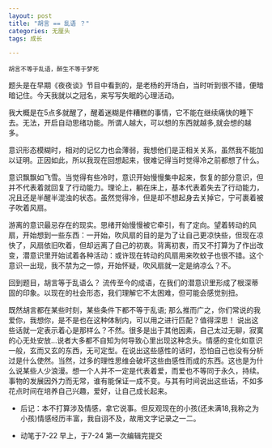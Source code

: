 ```yaml
---
layout: post
title: "胡言 == 乱语 ？"
categories: 无厘头
tags: 成长

---
```


	胡言不等于乱语，醉生不等于梦死


题头是在早期《夜夜谈》节目中看到的，是老杨的开场白，当时听到很不错，便暗暗记住。今天我就以之冠名，来写写失眠的心理活动。 


我大概是在5点多就醒了，醒着迷糊是件糟糕的事情，它不能在继续痛快的睡下去。无法，开启自动思绪功能。所谓人越大，可以想的东西就越多,就会想的越多。 


意识形态模糊时，相对的记忆力也会薄弱，我想他们是正相关关系，虽然我不能加以证明。正因如此，所以我现在回想起来，很难记得当时觉得冷之前都想了什么。 


意识飘飘如飞雪。当觉得有些冷时，意识开始慢慢集中起来，恢复的部分意识，但并不代表着就回复了行动能力。理论上，躺在床上，基本代表着失去了行动能力，况且还是半醒半混浊的状态。虽然觉得冷，但是却不想起身去关掉它，宁可裹着被子吹着风扇。  


游离的意识最忌存在的现实。思绪开始慢慢被它牵引，有了定向。望着转动的风扇，开始想到一些东西：一开始，吹风扇的目的是为了让自己更凉快些，但现在凉快了，风扇依旧吹着，但却远离了自己的初衷。背离初衷，而又不打算为了作出改变，潜意识里开始试着各种活动：或许现在转动的风扇用来吹蚊子也很不错。这个意识一出现，我不禁为之一惊，开始怀疑，吹风扇就一定是纳凉么？不。  


回到题目，胡言等于乱语么？ 流传至今的成语，在我们的潜意识里形成了根深蒂固的印象。以现在的社会形态，我们理解它不太困难，但可能会感觉别扭。  


既然胡言都在某些时刻，某些条件下都不等于乱语; 那么推而广之，你们常说的我爱你，我想你，是不是也在这种体制内，可以用之进行匹配？值得深思！ 说出这些话就一定表示着心是那样么？不然。很多是出于其他因素，自己太过无聊，寂寞的心无处安放...说者大多都不自知为何导致心里出现这种念头。情感的变化如意识一般，玄而又玄的东西，无可定型。在说出这些感性的话时，恐怕自己也没有分析过是什么使然。当然，过多的理性思维会破坏这些由感性而成的东西。这也是为什么说某些人少浪漫。想一个人并不一定是代表着爱，而爱也不等同于永久，持续。事物的发展因外力而无常，谁有能保证一成不变。与其有时间说出这些话，不如多花点时间在培养自己兴趣，爱好，让自己成长起来。



- 后记：本不打算涉及情感，拿它说事。但反观现在的小孩(还未满18,我称之为小孩)情感经历丰富，我自诩不及，故用文字记录之一二。


- 动笔于7-22 早上，于7-24 第一次编辑完提交







